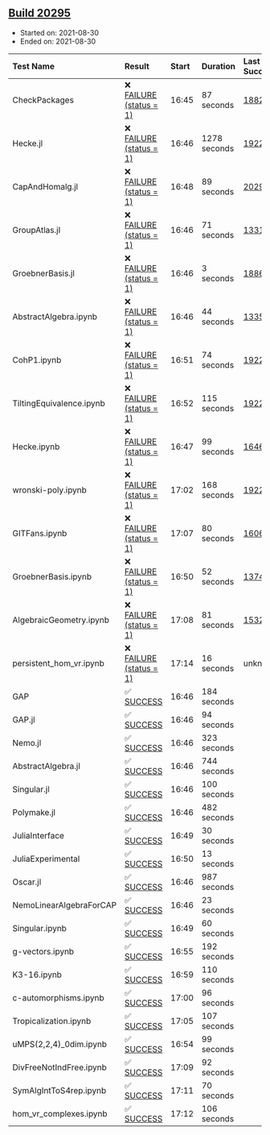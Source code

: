 ## [Build 20295](https://oscarci.mathematik.uni-kl.de/job/oscar/20295/)

* Started on: 2021-08-30
* Ended on: 2021-08-30

| Test Name    | Result | Start | Duration | Last Success | First Failure |
|:-------------|:-------|:------|:---------|:-------------|:--------------|
| CheckPackages | ❌ [FAILURE (status = 1)](https://oscarci.mathematik.uni-kl.de/job/oscar/20295/artifact/logs/build-20295/CheckPackages.log) | 16:45 | 87 seconds | [18822](https://oscarci.mathematik.uni-kl.de/job/oscar/18822/) | [18823](https://oscarci.mathematik.uni-kl.de/job/oscar/18823/) |
| Hecke.jl | ❌ [FAILURE (status = 1)](https://oscarci.mathematik.uni-kl.de/job/oscar/20295/artifact/logs/build-20295/Hecke.jl.log) | 16:46 | 1278 seconds | [19222](https://oscarci.mathematik.uni-kl.de/job/oscar/19222/) | [20152](https://oscarci.mathematik.uni-kl.de/job/oscar/20152/) |
| CapAndHomalg.jl | ❌ [FAILURE (status = 1)](https://oscarci.mathematik.uni-kl.de/job/oscar/20295/artifact/logs/build-20295/CapAndHomalg.jl.log) | 16:48 | 89 seconds | [20294](https://oscarci.mathematik.uni-kl.de/job/oscar/20294/) | [20295](https://oscarci.mathematik.uni-kl.de/job/oscar/20295/) |
| GroupAtlas.jl | ❌ [FAILURE (status = 1)](https://oscarci.mathematik.uni-kl.de/job/oscar/20295/artifact/logs/build-20295/GroupAtlas.jl.log) | 16:46 | 71 seconds | [13311](https://oscarci.mathematik.uni-kl.de/job/oscar/13311/) | [13312](https://oscarci.mathematik.uni-kl.de/job/oscar/13312/) |
| GroebnerBasis.jl | ❌ [FAILURE (status = 1)](https://oscarci.mathematik.uni-kl.de/job/oscar/20295/artifact/logs/build-20295/GroebnerBasis.jl.log) | 16:46 | 3 seconds | [18864](https://oscarci.mathematik.uni-kl.de/job/oscar/18864/) | [18865](https://oscarci.mathematik.uni-kl.de/job/oscar/18865/) |
| AbstractAlgebra.ipynb | ❌ [FAILURE (status = 1)](https://oscarci.mathematik.uni-kl.de/job/oscar/20295/artifact/logs/build-20295/AbstractAlgebra.ipynb.log) | 16:46 | 44 seconds | [13355](https://oscarci.mathematik.uni-kl.de/job/oscar/13355/) | [13356](https://oscarci.mathematik.uni-kl.de/job/oscar/13356/) |
| CohP1.ipynb | ❌ [FAILURE (status = 1)](https://oscarci.mathematik.uni-kl.de/job/oscar/20295/artifact/logs/build-20295/CohP1.ipynb.log) | 16:51 | 74 seconds | [19222](https://oscarci.mathematik.uni-kl.de/job/oscar/19222/) | [20152](https://oscarci.mathematik.uni-kl.de/job/oscar/20152/) |
| TiltingEquivalence.ipynb | ❌ [FAILURE (status = 1)](https://oscarci.mathematik.uni-kl.de/job/oscar/20295/artifact/logs/build-20295/TiltingEquivalence.ipynb.log) | 16:52 | 115 seconds | [19222](https://oscarci.mathematik.uni-kl.de/job/oscar/19222/) | [20152](https://oscarci.mathematik.uni-kl.de/job/oscar/20152/) |
| Hecke.ipynb | ❌ [FAILURE (status = 1)](https://oscarci.mathematik.uni-kl.de/job/oscar/20295/artifact/logs/build-20295/Hecke.ipynb.log) | 16:47 | 99 seconds | [16463](https://oscarci.mathematik.uni-kl.de/job/oscar/16463/) | [16464](https://oscarci.mathematik.uni-kl.de/job/oscar/16464/) |
| wronski-poly.ipynb | ❌ [FAILURE (status = 1)](https://oscarci.mathematik.uni-kl.de/job/oscar/20295/artifact/logs/build-20295/wronski-poly.ipynb.log) | 17:02 | 168 seconds | [19222](https://oscarci.mathematik.uni-kl.de/job/oscar/19222/) | [20152](https://oscarci.mathematik.uni-kl.de/job/oscar/20152/) |
| GITFans.ipynb | ❌ [FAILURE (status = 1)](https://oscarci.mathematik.uni-kl.de/job/oscar/20295/artifact/logs/build-20295/GITFans.ipynb.log) | 17:07 | 80 seconds | [16068](https://oscarci.mathematik.uni-kl.de/job/oscar/16068/) | [16069](https://oscarci.mathematik.uni-kl.de/job/oscar/16069/) |
| GroebnerBasis.ipynb | ❌ [FAILURE (status = 1)](https://oscarci.mathematik.uni-kl.de/job/oscar/20295/artifact/logs/build-20295/GroebnerBasis.ipynb.log) | 16:50 | 52 seconds | [13748](https://oscarci.mathematik.uni-kl.de/job/oscar/13748/) | [13749](https://oscarci.mathematik.uni-kl.de/job/oscar/13749/) |
| AlgebraicGeometry.ipynb | ❌ [FAILURE (status = 1)](https://oscarci.mathematik.uni-kl.de/job/oscar/20295/artifact/logs/build-20295/AlgebraicGeometry.ipynb.log) | 17:08 | 81 seconds | [15322](https://oscarci.mathematik.uni-kl.de/job/oscar/15322/) | [15323](https://oscarci.mathematik.uni-kl.de/job/oscar/15323/) |
| persistent_hom_vr.ipynb | ❌ [FAILURE (status = 1)](https://oscarci.mathematik.uni-kl.de/job/oscar/20295/artifact/logs/build-20295/persistent_hom_vr.ipynb.log) | 17:14 | 16 seconds | unknown | unknown |
| GAP | ✅ [SUCCESS](https://oscarci.mathematik.uni-kl.de/job/oscar/20295/artifact/logs/build-20295/GAP.log) | 16:46 | 184 seconds |  |  |
| GAP.jl | ✅ [SUCCESS](https://oscarci.mathematik.uni-kl.de/job/oscar/20295/artifact/logs/build-20295/GAP.jl.log) | 16:46 | 94 seconds |  |  |
| Nemo.jl | ✅ [SUCCESS](https://oscarci.mathematik.uni-kl.de/job/oscar/20295/artifact/logs/build-20295/Nemo.jl.log) | 16:46 | 323 seconds |  |  |
| AbstractAlgebra.jl | ✅ [SUCCESS](https://oscarci.mathematik.uni-kl.de/job/oscar/20295/artifact/logs/build-20295/AbstractAlgebra.jl.log) | 16:46 | 744 seconds |  |  |
| Singular.jl | ✅ [SUCCESS](https://oscarci.mathematik.uni-kl.de/job/oscar/20295/artifact/logs/build-20295/Singular.jl.log) | 16:46 | 100 seconds |  |  |
| Polymake.jl | ✅ [SUCCESS](https://oscarci.mathematik.uni-kl.de/job/oscar/20295/artifact/logs/build-20295/Polymake.jl.log) | 16:46 | 482 seconds |  |  |
| JuliaInterface | ✅ [SUCCESS](https://oscarci.mathematik.uni-kl.de/job/oscar/20295/artifact/logs/build-20295/JuliaInterface.log) | 16:49 | 30 seconds |  |  |
| JuliaExperimental | ✅ [SUCCESS](https://oscarci.mathematik.uni-kl.de/job/oscar/20295/artifact/logs/build-20295/JuliaExperimental.log) | 16:50 | 13 seconds |  |  |
| Oscar.jl | ✅ [SUCCESS](https://oscarci.mathematik.uni-kl.de/job/oscar/20295/artifact/logs/build-20295/Oscar.jl.log) | 16:46 | 987 seconds |  |  |
| NemoLinearAlgebraForCAP | ✅ [SUCCESS](https://oscarci.mathematik.uni-kl.de/job/oscar/20295/artifact/logs/build-20295/NemoLinearAlgebraForCAP.log) | 16:46 | 23 seconds |  |  |
| Singular.ipynb | ✅ [SUCCESS](https://oscarci.mathematik.uni-kl.de/job/oscar/20295/artifact/logs/build-20295/Singular.ipynb.log) | 16:49 | 60 seconds |  |  |
| g-vectors.ipynb | ✅ [SUCCESS](https://oscarci.mathematik.uni-kl.de/job/oscar/20295/artifact/logs/build-20295/g-vectors.ipynb.log) | 16:55 | 192 seconds |  |  |
| K3-16.ipynb | ✅ [SUCCESS](https://oscarci.mathematik.uni-kl.de/job/oscar/20295/artifact/logs/build-20295/K3-16.ipynb.log) | 16:59 | 110 seconds |  |  |
| c-automorphisms.ipynb | ✅ [SUCCESS](https://oscarci.mathematik.uni-kl.de/job/oscar/20295/artifact/logs/build-20295/c-automorphisms.ipynb.log) | 17:00 | 96 seconds |  |  |
| Tropicalization.ipynb | ✅ [SUCCESS](https://oscarci.mathematik.uni-kl.de/job/oscar/20295/artifact/logs/build-20295/Tropicalization.ipynb.log) | 17:05 | 107 seconds |  |  |
| uMPS(2,2,4)_0dim.ipynb | ✅ [SUCCESS](https://oscarci.mathematik.uni-kl.de/job/oscar/20295/artifact/logs/build-20295/uMPS-2-2-4-_0dim.ipynb.log) | 16:54 | 99 seconds |  |  |
| DivFreeNotIndFree.ipynb | ✅ [SUCCESS](https://oscarci.mathematik.uni-kl.de/job/oscar/20295/artifact/logs/build-20295/DivFreeNotIndFree.ipynb.log) | 17:09 | 92 seconds |  |  |
| SymAlgIntToS4rep.ipynb | ✅ [SUCCESS](https://oscarci.mathematik.uni-kl.de/job/oscar/20295/artifact/logs/build-20295/SymAlgIntToS4rep.ipynb.log) | 17:11 | 70 seconds |  |  |
| hom_vr_complexes.ipynb | ✅ [SUCCESS](https://oscarci.mathematik.uni-kl.de/job/oscar/20295/artifact/logs/build-20295/hom_vr_complexes.ipynb.log) | 17:12 | 106 seconds |  |  |
